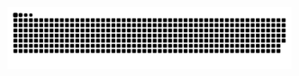 <picture>
  <source media="(prefers-color-scheme: dark)" srcset="https://raw.githubusercontent.com/amazted/amazted/output/github-contribution-grid-snake-dark.svg">
  <source media="(prefers-color-scheme: light)" srcset="https://raw.githubusercontent.com/amazted/amazted/output/github-contribution-grid-snake.svg">
  <img alt="github contribution grid snake animation" src="https://raw.githubusercontent.com/amazted/amazted/output/github-contribution-grid-snake.svg">
</picture>
